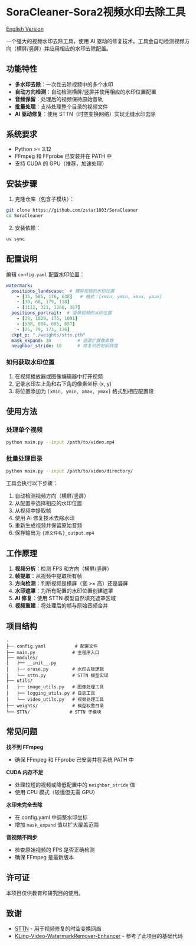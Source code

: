 # SoraCleaner-Sora2视频水印去除工具

[English Version](./README.md)

一个强大的视频水印去除工具，使用 AI 驱动的修复技术。工具会自动检测视频方向（横屏/竖屏）并应用相应的水印去除配置。

## 功能特性

- **多水印去除**：一次性去除视频中的多个水印
- **自动方向检测**：自动检测横屏/竖屏并使用相应的水印位置配置
- **音频保留**：处理后的视频保持原始音轨
- **批量处理**：支持处理整个目录的视频文件
- **AI 驱动修复**：使用 STTN（时空变换网络）实现无缝水印去除

## 系统要求

- Python >= 3.12
- FFmpeg 和 FFprobe 已安装并在 PATH 中
- 支持 CUDA 的 GPU（推荐，加速处理）

## 安装步骤

1. 克隆仓库（包含子模块）：

```bash
git clone https://github.com/zstar1003/SoraCleaner
cd SoraCleaner
```

2. 安装依赖：

```bash
uv sync
```

## 配置说明

编辑 `config.yaml` 配置水印位置：

```yaml
watermark:
  positions_landscape:  # 横屏视频的水印位置
    - [35, 585, 176, 638]   # 格式：[xmin, ymin, xmax, ymax]
    - [30, 68, 179, 118]
    - [1112, 321, 1266, 367]
  positions_portrait:  # 竖屏视频的水印位置
    - [28, 1029, 175, 1091]
    - [538, 604, 685, 657]
    - [25, 79, 173, 136]
  ckpt_p: "./weights/sttn.pth"
  mask_expand: 30          # 遮罩扩展像素数
  neighbor_stride: 10      # 修复时的时间跨度
```

### 如何获取水印位置

1. 在视频播放器或图像编辑器中打开视频
2. 记录水印左上角和右下角的像素坐标 (x, y)
3. 将位置添加为 `[xmin, ymin, xmax, ymax]` 格式到相应配置段

## 使用方法

### 处理单个视频

```bash
python main.py --input /path/to/video.mp4
```

### 批量处理目录

```bash
python main.py --input /path/to/video/directory/
```

工具会执行以下步骤：

1. 自动检测视频方向（横屏/竖屏）
2. 从配置中选择相应的水印位置
3. 从视频中提取帧
4. 使用 AI 修复技术去除水印
5. 重新生成视频并保留原始音频
6. 保存输出为 `{原文件名}_output.mp4`

## 工作原理

1. **视频分析**：检测 FPS 和方向（横屏/竖屏）
2. **帧提取**：从视频中提取所有帧
3. **方向检测**：判断视频是横屏（宽 >= 高）还是竖屏
4. **水印遮罩**：为所有配置的水印位置创建遮罩
5. **AI 修复**：使用 STTN 模型自然填充遮罩区域
6. **视频重建**：将处理后的帧与原始音频合并

## 项目结构

```
.
├── config.yaml           # 配置文件
├── main.py              # 主程序入口
├── modules/
│   ├── __init__.py
│   ├── erase.py         # 水印去除逻辑
│   └── sttn.py          # STTN 模型实现
├── utils/
│   ├── image_utils.py   # 图像处理工具
│   ├── logging_utils.py # 日志工具
│   └── video_utils.py   # 视频处理工具
├── weights/             # 模型权重目录
└── STTN/               # STTN 子模块
```

## 常见问题

**找不到 FFmpeg**

- 确保 FFmpeg 和 FFprobe 已安装并在系统 PATH 中

**CUDA 内存不足**

- 处理较短的视频或降低配置中的 `neighbor_stride` 值
- 使用 CPU 模式（较慢但无需 GPU）

**水印未完全去除**

- 在 config.yaml 中调整水印坐标
- 增加 `mask_expand` 值以扩大覆盖范围

**音视频不同步**

- 检查原始视频的 FPS 是否正确检测
- 确保 FFmpeg 是最新版本

## 许可证

本项目仅供教育和研究目的使用。

## 致谢

- [STTN](https://github.com/researchmm/STTN) - 用于视频修复的时空变换网络
- [KLing-Video-WatermarkRemover-Enhancer](https://github.com/chenwr727/KLing-Video-WatermarkRemover-Enhancer) - 参考了此项目的基础代码
